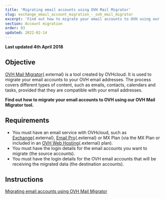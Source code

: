 ```yaml
---
title: 'Migrating email accounts using OVH Mail Migrator'
slug: exchange_email_account_migration_-_ovh_mail_migrator
excerpt: 'Find out how to migrate your email accounts to OVH using our OVH Mail Migrator tool'
section: Account migration
order: 03
updated: 2022-02-14
---
```


**Last updated 4th April 2018**

## Objective

[OVH Mail Migrator](https://omm.ovh.net/){.external} is a tool created by OVHcloud. It is used to migrate your email accounts to your OVH email addresses. The process covers different types of content, such as emails, contacts, calendars and tasks, provided that they are compatible with your email addresses.

**Find out how to migrate your email accounts to OVH using our OVH Mail Migrator tool.**

## Requirements

- You must have an email service with OVHcloud, such as [Exchange](https://www.ovhcloud.com/en-ie/emails/){.external}, [Email Pro](https://www.ovhcloud.com/en-ie/emails/email-pro/){.external} or MX Plan (via the MX Plan or included in an [OVH Web Hosting](https://www.ovhcloud.com/en-ie/web-hosting/){.external} plan).
- You must have the login details for the email accounts you want to migrate (the source accounts).
- You must have the login details for the OVH email accounts that will be receiving the migrated data (the destination accounts).

## Instructions

[Migrating email accounts using OVH Mail Migrator](/pages/web/emails/migration_omm)
